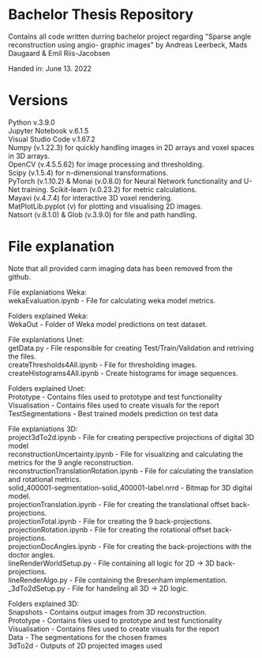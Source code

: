 # Bachelor Thesis Repository
Contains all code written durring bachelor project regarding "Sparse angle reconstruction using angio-
graphic images" by Andreas Leerbeck, Mads Daugaard \& Emil Riis-Jacobsen

Handed in: June 13. 2022

# Versions
Python v.3.9.0  
Jupyter Notebook v.6.1.5  
Visual Studio Code v.1.67.2  
Numpy (v.1.22.3) for quickly handling images in 2D arrays and voxel spaces in 3D arrays.  
OpenCV (v.4.5.5.62) for image processing and thresholding.  
Scipy (v.1.5.4) for n-dimensional transformations.  
PyTorch (v.1.10.2) & Monai (v.0.8.0) for Neural Network   functionality and U-Net training.
Scikit-learn (v.0.23.2) for metric calculations.  
Mayavi (v.4.7.4) for interactive 3D voxel rendering.  
MatPlotLib.pyplot (v) for plotting and visualising 2D images.  
Natsort (v.8.1.0) & Glob (v.3.9.0) for file and path handling.  

# File explanation
Note that all provided carm imaging data has been removed from the github.  
  
File explaniations Weka:  
wekaEvaluation.ipynb - File for calculating weka model metrics.  

Folders explained  Weka:  
WekaOut - Folder of Weka model predictions on test dataset.  

File explaniations Unet:  
getData.py - File responsible for creating Test/Train/Validation and retriving the files.  
createThresholds4All.ipynb - File for thresholding images.  
createHistograms4All.ipynb - Create histograms for image sequences.  

Folders explained Unet:  
Prototype - Contains files used to prototype and test functionality  
Visualisation - Contains files used to create visuals for the report  
TestSegmentations - Best trained models prediction on test data   

File explaniations 3D:  
project3dTo2d.ipynb - File for creating perspective projections of digital 3D model  
reconstructionUncertainty.ipynb - File for visualizing and calculating the metrics for the 9 angle reconstruction.  
reconstructionTranslationRotation.ipynb - File for calculating the translation and rotational metrics.  
solid_400001-segmentation-solid_400001-label.nrrd - Bitmap for 3D digital model.  
projectionTranslation.ipynb - File for creating the translational offset back-projections.  
projectionTotal.ipynb - File for creating the 9 back-projections.  
projectionRotation.ipynb - File for creating the rotational offset back-projections.  
projectionDocAngles.ipynb - File for creating the back-projections with the doctor angles.  
lineRenderWorldSetup.py - File containing all logic for 2D -> 3D back-projections.  
lineRenderAlgo.py - File containing the Bresenham implementation.  
_3dTo2dSetup.py - File for handeling all 3D -> 2D logic.  
  
Folders explained 3D:  
Snapshots - Contains output images from 3D reconstruction.  
Prototype - Contains files used to prototype and test functionality  
Visualisation - Contains files used to create visuals for the report  
Data - The segmentations for the chosen frames  
3dTo2d - Outputs of 2D projected images used  